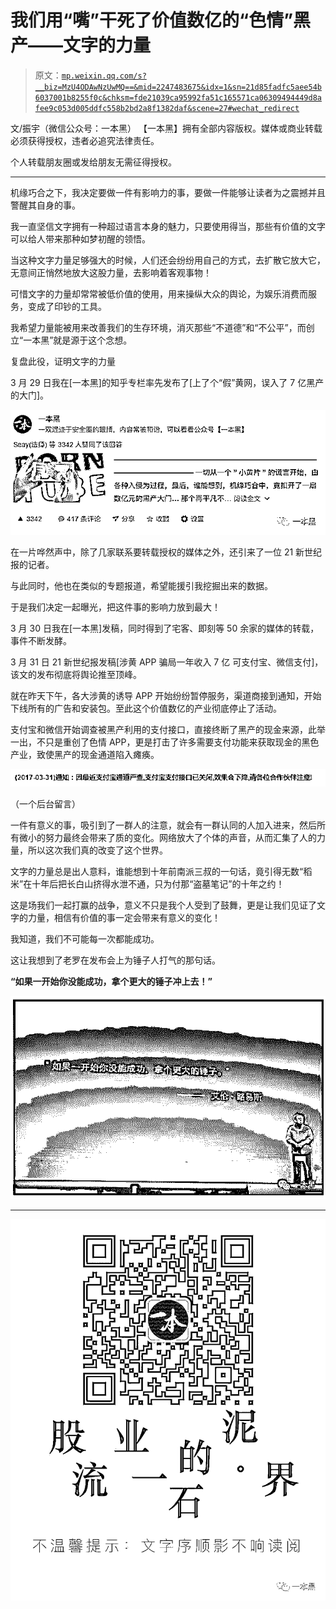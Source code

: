 # 我们用“嘴”干死了价值数亿的“色情”黑产——文字的力量

> 原文：[`mp.weixin.qq.com/s?__biz=MzU4ODAwNzUwMQ==&mid=2247483675&idx=1&sn=21d85fadfc5aee54b6037001b8255f0c&chksm=fde21039ca95992fa51c165571ca06309494449d8afee9c053d005ddfc558b2bd2a8f1382daf&scene=27#wechat_redirect`](http://mp.weixin.qq.com/s?__biz=MzU4ODAwNzUwMQ==&mid=2247483675&idx=1&sn=21d85fadfc5aee54b6037001b8255f0c&chksm=fde21039ca95992fa51c165571ca06309494449d8afee9c053d005ddfc558b2bd2a8f1382daf&scene=27#wechat_redirect)

文/振宇（微信公众号：一本黑）
【一本黑】拥有全部内容版权。媒体或商业转载必须获得授权，违者必追究法律责任。

个人转载朋友圈或发给朋友无需征得授权。

* * *

<inherit>机缘巧合之下，我决定要做一件有影响力的事，要做一件能够让读者为之震撼并且警醒其自身的事。</inherit>

我一直坚信文字拥有一种超过语言本身的魅力，只要使用得当，那些有价值的文字可以给人带来那种如梦初醒的领悟。

当这种文字力量足够强大的时候，人们还会纷纷用自己的方式，去扩散它放大它，无意间正悄然地放大这股力量，去影响着客观事物！

可惜文字的力量却常常被低价值的使用，用来操纵大众的舆论，为娱乐消费而服务，变成了印钞的工具。

我希望力量能被用来改善我们的生存环境，消灭那些“不道德”和“不公平”，而创立“一本黑”就是源于这个念想。

复盘此役，证明文字的力量

3 月 29 日我在[一本黑]的知乎专栏率先发布了[上了个“假”黄网，误入了 7 亿黑产的大门]。

<inherit>![](img/bccb524487a0e9d4faca36ece2143491.jpg)</inherit>

在一片哗然声中，除了几家联系要转载授权的媒体之外，还引来了一位 21 新世纪报的记者。

与此同时，他也在类似的专题报道，希望能援引我挖掘出来的数据。

于是我们决定一起曝光，把这件事的影响力放到最大！

3 月 30 日我在[一本黑]发稿，同时得到了宅客、即刻等 50 余家的媒体的转载，事件不断发酵。

3 月 31 日 21 新世纪报发稿[涉黄 APP 骗局一年收入 7 亿 可支付宝、微信支付]，该文的发布彻底将舆论推至顶峰。

就在昨天下午，各大涉黄的诱导 APP 开始纷纷暂停服务，渠道商接到通知，开始下线所有的广告和安装包。至此这个价值数亿的产业彻底停止了活动。

支付宝和微信开始调查被黑产利用的支付接口，直接终断了黑产的现金来源，此举一出，不只是重创了色情 APP，更是打击了许多需要支付功能来获取现金的黑色产业，致使黑产的现金通道陷入瘫痪。

<inherit>![](img/0b48e8feb9b62cf2937c7ec2f3121d7a.jpg)</inherit>

<inherit>（一个后台留言）</inherit>

一件有意义的事，吸引到了一群人的注意，就会有一群认同的人加入进来，然后所有微小的努力最终会带来了质的变化。网络放大了个体的声音，从而汇集了人的力量，所以这次我们真的改变了这个世界。

文字的力量总是出人意料，谁能想到十年前南派三叔的一句话，竟引得无数“稻米”在十年后把长白山挤得水泄不通，只为付那“盗墓笔记”的十年之约！

这是场我们一起打赢的战争，意义不只是我个人受到了鼓舞，更是让我们见证了文字的力量，相信有价值的事一定会带来有意义的变化！

我知道，我们不可能每一次都能成功。

这让我想到了老罗在发布会上为锤子人打气的那句话。

**“如果一开始你没能成功，拿个更大的锤子冲上去！”**

![](img/0bf43c6a96b02125a4828d24cce05ac2.jpg)  

* * *

![](img/56863e488515c4582dc06db333a96019.jpg)
